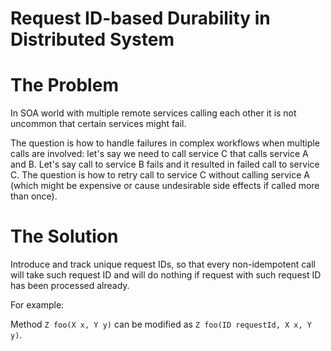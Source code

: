 Request ID-based Durability in Distributed System
=================================================

# The Problem

In SOA world with multiple remote services calling each other it is not uncommon that certain
services might fail.

The question is how to handle failures in complex workflows when multiple calls are involved: let's say we need to call service C that calls service A and B. Let's say call to service B fails and it resulted in failed call to service C. The question is how to retry call to service C without calling service A (which might be expensive or cause undesirable side effects if called more than once).

# The Solution

Introduce and track unique request IDs, so that every non-idempotent call will take such request ID and will do nothing if request with such request ID has been processed already.

For example:

Method ``Z foo(X x, Y y)`` can be modified as ``Z foo(ID requestId, X x, Y y)``.








